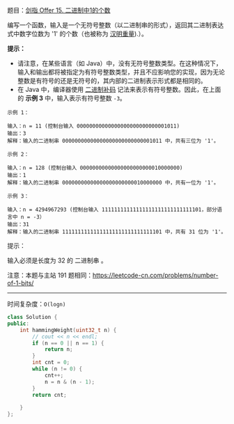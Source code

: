 题目：[剑指 Offer 15. 二进制中1的个数](https://leetcode.cn/problems/er-jin-zhi-zhong-1de-ge-shu-lcof/)

编写一个函数，输入是一个无符号整数（以二进制串的形式），返回其二进制表达式中数字位数为 '1' 的个数（也被称为 [汉明重量](http://en.wikipedia.org/wiki/Hamming_weight)).）。

**提示：**

- 请注意，在某些语言（如 Java）中，没有无符号整数类型。在这种情况下，输入和输出都将被指定为有符号整数类型，并且不应影响您的实现，因为无论整数是有符号的还是无符号的，其内部的二进制表示形式都是相同的。
- 在 Java 中，编译器使用 [二进制补码](https://baike.baidu.com/item/二进制补码/5295284) 记法来表示有符号整数。因此，在上面的 **示例 3** 中，输入表示有符号整数 `-3`。

```
示例 1：

输入：n = 11 (控制台输入 00000000000000000000000000001011)
输出：3
解释：输入的二进制串 00000000000000000000000000001011 中，共有三位为 '1'。

示例 2：

输入：n = 128 (控制台输入 00000000000000000000000010000000)
输出：1
解释：输入的二进制串 00000000000000000000000010000000 中，共有一位为 '1'。

示例 3：

输入：n = 4294967293 (控制台输入 11111111111111111111111111111101，部分语言中 n = -3）
输出：31
解释：输入的二进制串 11111111111111111111111111111101 中，共有 31 位为 '1'。

```



提示：

输入必须是长度为 32 的 二进制串 。


注意：本题与主站 191 题相同：https://leetcode-cn.com/problems/number-of-1-bits/

---



时间复杂度：`O(logn)`

```cpp
class Solution {
public:
    int hammingWeight(uint32_t n) {
        // cout << n << endl;
        if (n == 0 || n == 1) {
            return n;
        }
        int cnt = 0;
        while (n != 0) {
            cnt++;
            n = n & (n - 1);
        }
        return cnt;
        
    }
};
```


